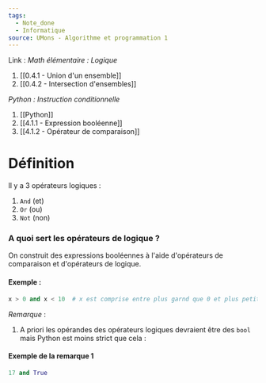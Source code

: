 ```yaml
---
tags:
  - Note_done
  - Informatique
source: UMons - Algorithme et programmation 1
---
```


Link : 
_Math élémentaire : Logique_
1. [[0.4.1 - Union d'un ensemble]]
2. [[0.4.2 - Intersection d'ensembles]]


_Python : Instruction conditionnelle_ 
1. [[Python]]
2. [[4.1.1 - Expression booléenne]]
3. [[4.1.2 - Opérateur de comparaison]]



# Définition
Il y a 3 opérateurs logiques : 
1. `And` (et)
2. `Or` (ou)
3. `Not` (non)

### A quoi sert les opérateurs de logique ?
On construit des expressions booléennes à l'aide d'opérateurs de comparaison et d'opérateurs de logique.

#### Exemple :
```PYTHON
x > 0 and x < 10  # x est comprise entre plus garnd que 0 et plus petit que 9 
```

_Remarque_ :
1. A priori les opérandes des opérateurs logiques devraient être des `bool` mais Python est moins strict que cela :

#### Exemple de la remarque 1
```python 
17 and True
```
